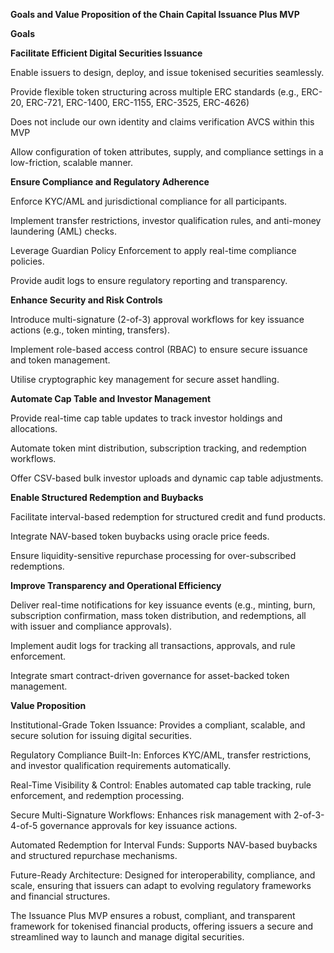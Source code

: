 **Goals and Value Proposition of the Chain Capital Issuance Plus MVP**

**Goals**

**Facilitate Efficient Digital Securities Issuance**

Enable issuers to design, deploy, and issue tokenised securities
seamlessly.

Provide flexible token structuring across multiple ERC standards (e.g.,
ERC-20, ERC-721, ERC-1400, ERC-1155, ERC-3525, ERC-4626)

Does not include our own identity and claims verification AVCS within
this MVP

Allow configuration of token attributes, supply, and compliance settings
in a low-friction, scalable manner.

**Ensure Compliance and Regulatory Adherence**

Enforce KYC/AML and jurisdictional compliance for all participants.

Implement transfer restrictions, investor qualification rules, and
anti-money laundering (AML) checks.

Leverage Guardian Policy Enforcement to apply real-time compliance
policies.

Provide audit logs to ensure regulatory reporting and transparency.

**Enhance Security and Risk Controls**

Introduce multi-signature (2-of-3) approval workflows for key issuance
actions (e.g., token minting, transfers).

Implement role-based access control (RBAC) to ensure secure issuance and
token management.

Utilise cryptographic key management for secure asset handling.

**Automate Cap Table and Investor Management**

Provide real-time cap table updates to track investor holdings and
allocations.

Automate token mint distribution, subscription tracking, and redemption
workflows.

Offer CSV-based bulk investor uploads and dynamic cap table adjustments.

**Enable Structured Redemption and Buybacks**

Facilitate interval-based redemption for structured credit and fund
products.

Integrate NAV-based token buybacks using oracle price feeds.

Ensure liquidity-sensitive repurchase processing for over-subscribed
redemptions.

**Improve Transparency and Operational Efficiency**

Deliver real-time notifications for key issuance events (e.g., minting,
burn, subscription confirmation, mass token distribution, and
redemptions, all with issuer and compliance approvals).

Implement audit logs for tracking all transactions, approvals, and rule
enforcement.

Integrate smart contract-driven governance for asset-backed token
management.

**Value Proposition**

Institutional-Grade Token Issuance: Provides a compliant, scalable, and
secure solution for issuing digital securities.

Regulatory Compliance Built-In: Enforces KYC/AML, transfer restrictions,
and investor qualification requirements automatically.

Real-Time Visibility & Control: Enables automated cap table tracking,
rule enforcement, and redemption processing.

Secure Multi-Signature Workflows: Enhances risk management with
2-of-3-4-of-5 governance approvals for key issuance actions.

Automated Redemption for Interval Funds: Supports NAV-based buybacks and
structured repurchase mechanisms.

Future-Ready Architecture: Designed for interoperability, compliance,
and scale, ensuring that issuers can adapt to evolving regulatory
frameworks and financial structures.

The Issuance Plus MVP ensures a robust, compliant, and transparent
framework for tokenised financial products, offering issuers a secure
and streamlined way to launch and manage digital securities.
